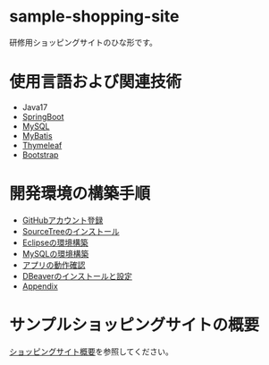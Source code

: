 # sample-shopping-site

研修用ショッピングサイトのひな形です。

# 使用言語および関連技術

+ Java17
+ [SpringBoot](https://spring.io/)
+ [MySQL](https://www.mysql.com/jp/)
+ [MyBatis](https://mybatis.org/mybatis-3/ja/index.html)
+ [Thymeleaf](https://www.thymeleaf.org/)
+ [Bootstrap](https://getbootstrap.jp/)

# 開発環境の構築手順

+ [GitHubアカウント登録](./doc/github.md)
+ [SourceTreeのインストール](./doc/sourcetee-install.md)
+ [Eclipseの環境構築](./doc/eclipse-install.md)
+ [MySQLの環境構築](./doc/mysql-install.md)
+ [アプリの動作確認](./doc/application-run.md)
+ [DBeaverのインストールと設定](./doc/dbeaver-install.md)
+ [Appendix](./doc/appendix.md)

# サンプルショッピングサイトの概要
[ショッピングサイト概要](./doc/consept.md)を参照してください。